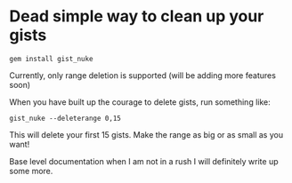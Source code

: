 # Dead simple way to clean up your gists

````
gem install gist_nuke
````

Currently, only range deletion is supported (will be adding more features soon)

When you have built up the courage to delete gists, run something like:

````
gist_nuke --deleterange 0,15
````

This will delete your first 15 gists.  Make the range as big or as small as you want!

Base level documentation when I am not in a rush I will definitely write up some more.
